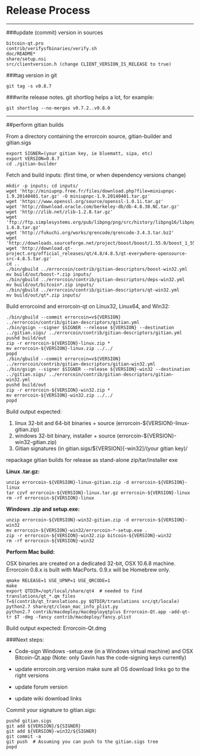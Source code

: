 Release Process
====================

* * *

###update (commit) version in sources


	bitcoin-qt.pro
	contrib/verifysfbinaries/verify.sh
	doc/README*
	share/setup.nsi
	src/clientversion.h (change CLIENT_VERSION_IS_RELEASE to true)

###tag version in git

	git tag -s v0.8.7

###write release notes. git shortlog helps a lot, for example:

	git shortlog --no-merges v0.7.2..v0.8.0

* * *

##perform gitian builds

 From a directory containing the errorcoin source, gitian-builder and gitian.sigs
  
	export SIGNER=(your gitian key, ie bluematt, sipa, etc)
	export VERSION=0.8.7
	cd ./gitian-builder

 Fetch and build inputs: (first time, or when dependency versions change)

	mkdir -p inputs; cd inputs/
	wget 'http://miniupnp.free.fr/files/download.php?file=miniupnpc-1.9.20140401.tar.gz' -O miniupnpc-1.9.20140401.tar.gz'
	wget 'https://www.openssl.org/source/openssl-1.0.1i.tar.gz'
	wget 'http://download.oracle.com/berkeley-db/db-4.8.30.NC.tar.gz'
	wget 'http://zlib.net/zlib-1.2.8.tar.gz'
	wget 'ftp://ftp.simplesystems.org/pub/libpng/png/src/history/libpng16/libpng-1.6.8.tar.gz'
	wget 'http://fukuchi.org/works/qrencode/qrencode-3.4.3.tar.bz2'
	wget 'http://downloads.sourceforge.net/project/boost/boost/1.55.0/boost_1_55_0.tar.bz2'
	wget 'http://download.qt-project.org/official_releases/qt/4.8/4.8.5/qt-everywhere-opensource-src-4.8.5.tar.gz'
	cd ..
	./bin/gbuild ../errorcoin/contrib/gitian-descriptors/boost-win32.yml
	mv build/out/boost-*.zip inputs/
	./bin/gbuild ../errorcoin/contrib/gitian-descriptors/deps-win32.yml
	mv build/out/bitcoin*.zip inputs/
	./bin/gbuild ../errorcoin/contrib/gitian-descriptors/qt-win32.yml
	mv build/out/qt*.zip inputs/

 Build errorcoind and errorcoin-qt on Linux32, Linux64, and Win32:
  
	./bin/gbuild --commit errorcoin=v${VERSION} ../errorcoin/contrib/gitian-descriptors/gitian.yml
	./bin/gsign --signer $SIGNER --release ${VERSION} --destination ../gitian.sigs/ ../errorcoin/contrib/gitian-descriptors/gitian.yml
	pushd build/out
	zip -r errorcoin-${VERSION}-linux.zip *
	mv errorcoin-${VERSION}-linux.zip ../../
	popd
	./bin/gbuild --commit errorcoin=v${VERSION} ../errorcoin/contrib/gitian-descriptors/gitian-win32.yml
	./bin/gsign --signer $SIGNER --release ${VERSION}-win32 --destination ../gitian.sigs/ ../errorcoin/contrib/gitian-descriptors/gitian-win32.yml
	pushd build/out
	zip -r errorcoin-${VERSION}-win32.zip *
	mv errorcoin-${VERSION}-win32.zip ../../
	popd

  Build output expected:

  1. linux 32-bit and 64-bit binaries + source (errorcoin-${VERSION}-linux-gitian.zip)
  2. windows 32-bit binary, installer + source (errorcoin-${VERSION}-win32-gitian.zip)
  3. Gitian signatures (in gitian.sigs/${VERSION}[-win32]/(your gitian key)/

repackage gitian builds for release as stand-alone zip/tar/installer exe

**Linux .tar.gz:**

	unzip errorcoin-${VERSION}-linux-gitian.zip -d errorcoin-${VERSION}-linux
	tar czvf errorcoin-${VERSION}-linux.tar.gz errorcoin-${VERSION}-linux
	rm -rf errorcoin-${VERSION}-linux

**Windows .zip and setup.exe:**

	unzip errorcoin-${VERSION}-win32-gitian.zip -d errorcoin-${VERSION}-win32
	mv errorcoin-${VERSION}-win32/errorcoin-*-setup.exe .
	zip -r errorcoin-${VERSION}-win32.zip bitcoin-${VERSION}-win32
	rm -rf errorcoin-${VERSION}-win32

**Perform Mac build:**

  OSX binaries are created on a dedicated 32-bit, OSX 10.6.8 machine.
  Errorcoin 0.8.x is built with MacPorts.  0.9.x will be Homebrew only.

	qmake RELEASE=1 USE_UPNP=1 USE_QRCODE=1
	make
	export QTDIR=/opt/local/share/qt4  # needed to find translations/qt_*.qm files
	T=$(contrib/qt_translations.py $QTDIR/translations src/qt/locale)
	python2.7 share/qt/clean_mac_info_plist.py
	python2.7 contrib/macdeploy/macdeployqtplus Errorcoin-Qt.app -add-qt-tr $T -dmg -fancy contrib/macdeploy/fancy.plist

 Build output expected: Errorcoin-Qt.dmg

###Next steps:

* Code-sign Windows -setup.exe (in a Windows virtual machine) and
  OSX Bitcoin-Qt.app (Note: only Gavin has the code-signing keys currently)

* update errorcoin.org version
  make sure all OS download links go to the right versions

* update forum version

* update wiki download links

Commit your signature to gitian.sigs:

	pushd gitian.sigs
	git add ${VERSION}/${SIGNER}
	git add ${VERSION}-win32/${SIGNER}
	git commit -a
	git push  # Assuming you can push to the gitian.sigs tree
	popd


